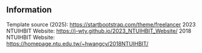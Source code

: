 ## Information

Template source (2025): https://startbootstrap.com/theme/freelancer
2023 NTUIHBIT Website: https://j-wty.github.io/2023_NTUIHBIT_Website/
2018 NTUIHBIT Website: https://homepage.ntu.edu.tw/~hwangcy/2018NTUIHBIT/
